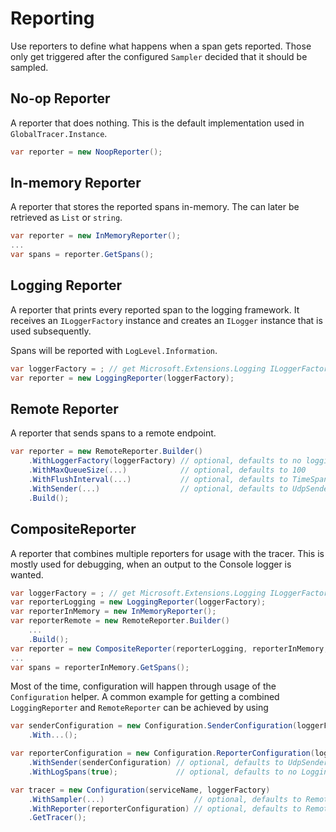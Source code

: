 # Reporting
Use reporters to define what happens when a span gets reported. Those only get triggered after the configured `Sampler` decided that it should be sampled.

## No-op Reporter
A reporter that does nothing. This is the default implementation used in `GlobalTracer.Instance`.

```C#
var reporter = new NoopReporter();
```

## In-memory Reporter
A reporter that stores the reported spans in-memory. The can later be retrieved as `List` or `string`.

```C#
var reporter = new InMemoryReporter();
...
var spans = reporter.GetSpans();
```

## Logging Reporter
A reporter that prints every reported span to the logging framework. It receives an `ILoggerFactory` instance and creates an `ILogger` instance that is used subsequently.

Spans will be reported with `LogLevel.Information`.

```C#
var loggerFactory = ; // get Microsoft.Extensions.Logging ILoggerFactory
var reporter = new LoggingReporter(loggerFactory);
```

## Remote Reporter
A reporter that sends spans to a remote endpoint.

```C#
var reporter = new RemoteReporter.Builder()
    .WithLoggerFactory(loggerFactory) // optional, defaults to no logging
    .WithMaxQueueSize(...)            // optional, defaults to 100
    .WithFlushInterval(...)           // optional, defaults to TimeSpan.FromSeconds(1)
    .WithSender(...)                  // optional, defaults to UdpSender("localhost", 6831, 0)
    .Build();
```

## CompositeReporter
A reporter that combines multiple reporters for usage with the tracer. This is mostly used for debugging, when an output to the Console logger is wanted.

```C#
var loggerFactory = ; // get Microsoft.Extensions.Logging ILoggerFactory
var reporterLogging = new LoggingReporter(loggerFactory);
var reporterInMemory = new InMemoryReporter();
var reporterRemote = new RemoteReporter.Builder()
    ...
    .Build();
var reporter = new CompositeReporter(reporterLogging, reporterInMemory, reporterRemote);
...
var spans = reporterInMemory.GetSpans();
```

Most of the time, configuration will happen through usage of the `Configuration` helper. A common example for getting a combined `LoggingReporter` and `RemoteReporter` can be achieved by using

```C#
var senderConfiguration = new Configuration.SenderConfiguration(loggerFactory)
    .With...();

var reporterConfiguration = new Configuration.ReporterConfiguration(loggerFactory)
    .WithSender(senderConfiguration) // optional, defaults to UdpSender at localhost:6831
    .WithLogSpans(true);             // optional, defaults to no LoggingReporter

var tracer = new Configuration(serviceName, loggerFactory)
    .WithSampler(...)                    // optional, defaults to RemoteControlledSampler with HttpSamplingManager on localhost:5778
    .WithReporter(reporterConfiguration) // optional, defaults to RemoteReporter with UdpSender at localhost:6831
    .GetTracer();
```
